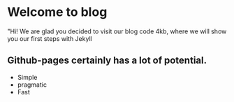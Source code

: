 # Welcome to blog

"Hi! We are glad you decided to visit our blog code 4kb, where we will show you our first steps with Jekyll

## Github-pages certainly has a lot of potential.

- Simple
- pragmatic
- Fast

